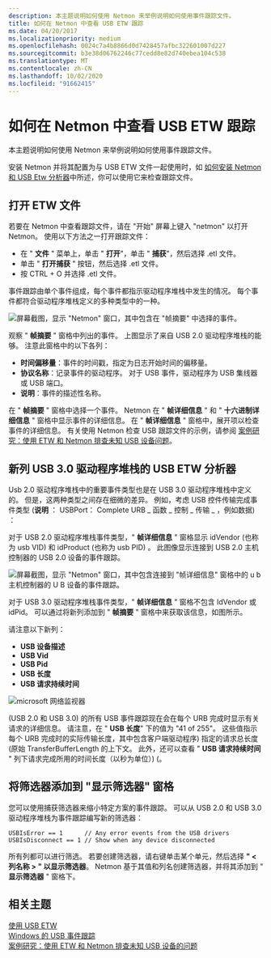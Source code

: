 ```yaml
---
description: 本主题说明如何使用 Netmon 来举例说明如何使用事件跟踪文件。
title: 如何在 Netmon 中查看 USB ETW 跟踪
ms.date: 04/20/2017
ms.localizationpriority: medium
ms.openlocfilehash: 0024c7a4b8866d0d7428457afbc322601007d227
ms.sourcegitcommit: b3e38d06762246c77cedd8e82d740ebea104c538
ms.translationtype: MT
ms.contentlocale: zh-CN
ms.lasthandoff: 10/02/2020
ms.locfileid: "91662415"
---
```

# <a name="how-to-view-a-usb-etw-trace-in-netmon"></a>如何在 Netmon 中查看 USB ETW 跟踪

本主题说明如何使用 Netmon 来举例说明如何使用事件跟踪文件。

安装 Netmon 并将其配置为与 USB ETW 文件一起使用时，如 [如何安装 Netmon 和 USB Etw 分析器](how-to-install-netmon-and-the-netmon-usb-parser.md)中所述，你可以使用它来检查跟踪文件。

## <a name="opening-an-etw-file"></a>打开 ETW 文件

若要在 Netmon 中查看跟踪文件，请在 "开始" 屏幕上键入 "netmon" 以打开 Netmon。 使用以下方法之一打开跟踪文件：

* 在 " **文件** " 菜单上，单击 " **打开**"，单击 " **捕获**"，然后选择 .etl 文件。
* 单击 " **打开捕获** " 按钮，然后选择 .etl 文件。
* 按 CTRL + O 并选择 .etl 文件。

事件跟踪由单个事件组成，每个事件都指示驱动程序堆栈中发生的情况。 每个事件都符合驱动程序堆栈定义的多种类型中的一种。

![屏幕截图，显示 "Netmon" 窗口，其中包含在 "帧摘要" 中选择的事件。](images/netmon-ui-intro.png)

观察 " **帧摘要** " 窗格中列出的事件。 上图显示了来自 USB 2.0 驱动程序堆栈的能够。 注意此窗格中的以下各列：

* **时间偏移量**：事件的时间戳，指定为日志开始时间的偏移量。
* **协议名称**：记录事件的驱动程序。 对于 USB 事件，驱动程序为 USB 集线器或 USB 端口。
* **说明**：事件的描述性名称。

在 " **帧摘要** " 窗格中选择一个事件。 Netmon 在 " **帧详细信息** " 和 " **十六进制详细信息** " 窗格中显示事件的详细信息。 在 " **帧详细信息** " 窗格中，展开项以检查事件的详细信息。
有关使用 Netmon 检查 USB 跟踪文件的示例，请参阅 [案例研究：使用 ETW 和 Netmon 排查未知 USB 设备问题](case-study--troubleshooting-an-unknown-usb-device-by-using-etw-and-netmon.md)。

## <a name="new-columns-the-usb-etw-parser-for-usb-30-driver-stack"></a>新列 USB 3.0 驱动程序堆栈的 USB ETW 分析器

Usb 2.0 驱动程序堆栈中的重要事件类型也是在 USB 3.0 驱动程序堆栈中定义的。 但是，这两种类型之间存在细微的差异。 例如，考虑 USB 控件传输完成事件类型 (**说明** ： USBPort： Complete URB \_ 函数 \_ 控制 \_ 传输 \_ ，例如数据) ：

对于 USB 2.0 驱动程序堆栈事件类型，" **帧详细信息** " 窗格显示 idVendor (也称为 usb VID) 和 idProduct (也称为 usb PID) 。 此图像显示连接到 USB 2.0 主机控制器的 USB 2.0 设备的事件跟踪。

![屏幕截图，显示 "Netmon" 窗口，其中包含连接到 "帧详细信息" 窗格中的 u b 主机控制器的 U B 设备的事件跟踪。](images/vid-pid-usb2-0.png)

对于 USB 3.0 驱动程序堆栈事件类型，" **帧详细信息** " 窗格不包含 IdVendor 或 idPid。 可以通过将新列添加到 " **帧摘要** " 窗格中来获取该信息，如图所示。

请注意以下新列：

* **USB 设备描述**
* **USB Vid**
* **USB Pid**
* **USB 长度**
* **USB 请求持续时间**

![microsoft 网络监视器](images/usb-3-netmon.png)

 (USB 2.0 和 USB 3.0) 的所有 USB 事件跟踪现在会在每个 URB 完成时显示有关请求的详细信息。 请注意，在 " **USB 长度**" 下的值为 "41 of 255"。 这些值指示每个 URB 完成时的实际传输长度，其中包含客户端驱动程序) 指定的请求总长度 (原始 TransferBufferLength 的上下文。 此外，还可以查看 " **USB 请求持续时间** " 列下请求完成所用的时间长度（以秒为单位）)  (。

## <a name="adding-filters-to-the-display-filter-pane"></a>将筛选器添加到 "显示筛选器" 窗格

您可以使用捕获筛选器来缩小特定方案的事件跟踪。 可以从 USB 2.0 和 USB 3.0 驱动程序堆栈为事件跟踪编写新的筛选器：

```syntax
USBIsError == 1      // Any error events from the USB drivers
USBIsDisconnect == 1 // Show when any device disconnected
```

所有列都可以进行筛选。 若要创建筛选器，请右键单击某个单元，然后选择 **" &lt; 列名称 &gt; " 以显示筛选器**。 Netmon 基于其值和列名创建筛选器，并将其添加到 " **显示筛选器** " 窗格下。

## <a name="related-topics"></a>相关主题

[使用 USB ETW](using-usb-etw.md)  
[Windows 的 USB 事件跟踪](usb-event-tracing-for-windows.md)  
[案例研究：使用 ETW 和 Netmon 排查未知 USB 设备的问题](case-study--troubleshooting-an-unknown-usb-device-by-using-etw-and-netmon.md)  
